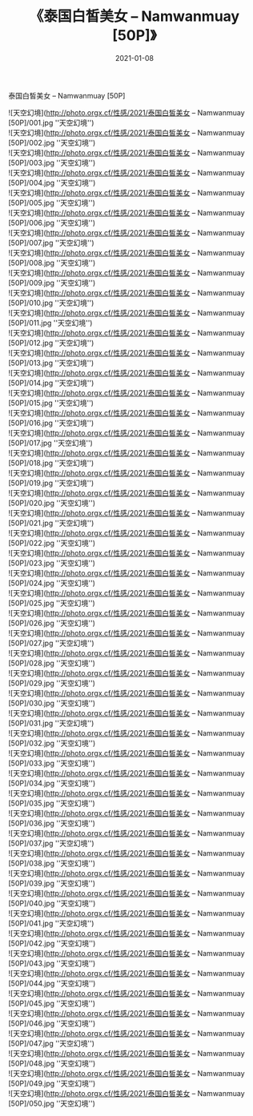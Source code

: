 ﻿---
layout: post
title:  《泰国白皙美女 – Namwanmuay [50P]》
date:   2021-01-08
image: http://photo.orgx.cf/性感/2021/泰国白皙美女 – Namwanmuay [50P]/000.jpg
categories: [美女, 性感, 泳衣]
---

泰国白皙美女 – Namwanmuay [50P]



![天空幻境](http://photo.orgx.cf/性感/2021/泰国白皙美女 – Namwanmuay [50P]/001.jpg ''天空幻境'') <br>
![天空幻境](http://photo.orgx.cf/性感/2021/泰国白皙美女 – Namwanmuay [50P]/002.jpg ''天空幻境'') <br>
![天空幻境](http://photo.orgx.cf/性感/2021/泰国白皙美女 – Namwanmuay [50P]/003.jpg ''天空幻境'') <br>
![天空幻境](http://photo.orgx.cf/性感/2021/泰国白皙美女 – Namwanmuay [50P]/004.jpg ''天空幻境'') <br>
![天空幻境](http://photo.orgx.cf/性感/2021/泰国白皙美女 – Namwanmuay [50P]/005.jpg ''天空幻境'') <br>
![天空幻境](http://photo.orgx.cf/性感/2021/泰国白皙美女 – Namwanmuay [50P]/006.jpg ''天空幻境'') <br>
![天空幻境](http://photo.orgx.cf/性感/2021/泰国白皙美女 – Namwanmuay [50P]/007.jpg ''天空幻境'') <br>
![天空幻境](http://photo.orgx.cf/性感/2021/泰国白皙美女 – Namwanmuay [50P]/008.jpg ''天空幻境'') <br>
![天空幻境](http://photo.orgx.cf/性感/2021/泰国白皙美女 – Namwanmuay [50P]/009.jpg ''天空幻境'') <br>
![天空幻境](http://photo.orgx.cf/性感/2021/泰国白皙美女 – Namwanmuay [50P]/010.jpg ''天空幻境'') <br>
![天空幻境](http://photo.orgx.cf/性感/2021/泰国白皙美女 – Namwanmuay [50P]/011.jpg ''天空幻境'') <br>
![天空幻境](http://photo.orgx.cf/性感/2021/泰国白皙美女 – Namwanmuay [50P]/012.jpg ''天空幻境'') <br>
![天空幻境](http://photo.orgx.cf/性感/2021/泰国白皙美女 – Namwanmuay [50P]/013.jpg ''天空幻境'') <br>
![天空幻境](http://photo.orgx.cf/性感/2021/泰国白皙美女 – Namwanmuay [50P]/014.jpg ''天空幻境'') <br>
![天空幻境](http://photo.orgx.cf/性感/2021/泰国白皙美女 – Namwanmuay [50P]/015.jpg ''天空幻境'') <br>
![天空幻境](http://photo.orgx.cf/性感/2021/泰国白皙美女 – Namwanmuay [50P]/016.jpg ''天空幻境'') <br>
![天空幻境](http://photo.orgx.cf/性感/2021/泰国白皙美女 – Namwanmuay [50P]/017.jpg ''天空幻境'') <br>
![天空幻境](http://photo.orgx.cf/性感/2021/泰国白皙美女 – Namwanmuay [50P]/018.jpg ''天空幻境'') <br>
![天空幻境](http://photo.orgx.cf/性感/2021/泰国白皙美女 – Namwanmuay [50P]/019.jpg ''天空幻境'') <br>
![天空幻境](http://photo.orgx.cf/性感/2021/泰国白皙美女 – Namwanmuay [50P]/020.jpg ''天空幻境'') <br>
![天空幻境](http://photo.orgx.cf/性感/2021/泰国白皙美女 – Namwanmuay [50P]/021.jpg ''天空幻境'') <br>
![天空幻境](http://photo.orgx.cf/性感/2021/泰国白皙美女 – Namwanmuay [50P]/022.jpg ''天空幻境'') <br>
![天空幻境](http://photo.orgx.cf/性感/2021/泰国白皙美女 – Namwanmuay [50P]/023.jpg ''天空幻境'') <br>
![天空幻境](http://photo.orgx.cf/性感/2021/泰国白皙美女 – Namwanmuay [50P]/024.jpg ''天空幻境'') <br>
![天空幻境](http://photo.orgx.cf/性感/2021/泰国白皙美女 – Namwanmuay [50P]/025.jpg ''天空幻境'') <br>
![天空幻境](http://photo.orgx.cf/性感/2021/泰国白皙美女 – Namwanmuay [50P]/026.jpg ''天空幻境'') <br>
![天空幻境](http://photo.orgx.cf/性感/2021/泰国白皙美女 – Namwanmuay [50P]/027.jpg ''天空幻境'') <br>
![天空幻境](http://photo.orgx.cf/性感/2021/泰国白皙美女 – Namwanmuay [50P]/028.jpg ''天空幻境'') <br>
![天空幻境](http://photo.orgx.cf/性感/2021/泰国白皙美女 – Namwanmuay [50P]/029.jpg ''天空幻境'') <br>
![天空幻境](http://photo.orgx.cf/性感/2021/泰国白皙美女 – Namwanmuay [50P]/030.jpg ''天空幻境'') <br>
![天空幻境](http://photo.orgx.cf/性感/2021/泰国白皙美女 – Namwanmuay [50P]/031.jpg ''天空幻境'') <br>
![天空幻境](http://photo.orgx.cf/性感/2021/泰国白皙美女 – Namwanmuay [50P]/032.jpg ''天空幻境'') <br>
![天空幻境](http://photo.orgx.cf/性感/2021/泰国白皙美女 – Namwanmuay [50P]/033.jpg ''天空幻境'') <br>
![天空幻境](http://photo.orgx.cf/性感/2021/泰国白皙美女 – Namwanmuay [50P]/034.jpg ''天空幻境'') <br>
![天空幻境](http://photo.orgx.cf/性感/2021/泰国白皙美女 – Namwanmuay [50P]/035.jpg ''天空幻境'') <br>
![天空幻境](http://photo.orgx.cf/性感/2021/泰国白皙美女 – Namwanmuay [50P]/036.jpg ''天空幻境'') <br>
![天空幻境](http://photo.orgx.cf/性感/2021/泰国白皙美女 – Namwanmuay [50P]/037.jpg ''天空幻境'') <br>
![天空幻境](http://photo.orgx.cf/性感/2021/泰国白皙美女 – Namwanmuay [50P]/038.jpg ''天空幻境'') <br>
![天空幻境](http://photo.orgx.cf/性感/2021/泰国白皙美女 – Namwanmuay [50P]/039.jpg ''天空幻境'') <br>
![天空幻境](http://photo.orgx.cf/性感/2021/泰国白皙美女 – Namwanmuay [50P]/040.jpg ''天空幻境'') <br>
![天空幻境](http://photo.orgx.cf/性感/2021/泰国白皙美女 – Namwanmuay [50P]/041.jpg ''天空幻境'') <br>
![天空幻境](http://photo.orgx.cf/性感/2021/泰国白皙美女 – Namwanmuay [50P]/042.jpg ''天空幻境'') <br>
![天空幻境](http://photo.orgx.cf/性感/2021/泰国白皙美女 – Namwanmuay [50P]/043.jpg ''天空幻境'') <br>
![天空幻境](http://photo.orgx.cf/性感/2021/泰国白皙美女 – Namwanmuay [50P]/044.jpg ''天空幻境'') <br>
![天空幻境](http://photo.orgx.cf/性感/2021/泰国白皙美女 – Namwanmuay [50P]/045.jpg ''天空幻境'') <br>
![天空幻境](http://photo.orgx.cf/性感/2021/泰国白皙美女 – Namwanmuay [50P]/046.jpg ''天空幻境'') <br>
![天空幻境](http://photo.orgx.cf/性感/2021/泰国白皙美女 – Namwanmuay [50P]/047.jpg ''天空幻境'') <br>
![天空幻境](http://photo.orgx.cf/性感/2021/泰国白皙美女 – Namwanmuay [50P]/048.jpg ''天空幻境'') <br>
![天空幻境](http://photo.orgx.cf/性感/2021/泰国白皙美女 – Namwanmuay [50P]/049.jpg ''天空幻境'') <br>
![天空幻境](http://photo.orgx.cf/性感/2021/泰国白皙美女 – Namwanmuay [50P]/050.jpg ''天空幻境'') <br>